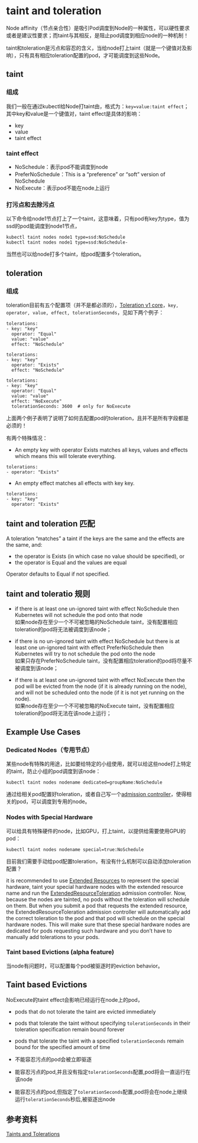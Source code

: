 # taint and toleration

Node affinity（节点亲合性）是吸引Pod调度到Node的一种属性，可以硬性要求或者是建议性要求；而taint与其相反，是阻止pod调度到相应node的一种机制！

taint和toleration是污点和容忍的含义，当给node打上taint（就是一个键值对及影响），只有具有相应toleration配置的pod，才可能调度到这些Node。

## taint

### 组成

我们一般在通过kubectl给Node打taint由，格式为：`key=value:taint effect`；其中key和value是一个键值对，taint effect是具体的影响：

 - key  
 - value  
 - taint effect  

### taint effect
- NoSchedule：表示pod不能调度到node  
- PreferNoSchedule：This is a “preference” or “soft” version of NoSchedule  
- NoExecute：表示pod不能在node上运行  

### 打污点和去除污点

以下命令给node1节点打上了一个taint，这意味着，只有pod有key为type，值为ssd的pod能调度到node1节点，
```
kubectl taint nodes node1 type=ssd:NoSchedule
kubectl taint nodes node1 type=ssd:NoSchedule-
```

当然也可以给node打多个taint，给pod配置多个toleration。

## toleration

### 组成

toleration目前有五个配置项（并不是都必须的），[Toleration v1 core](https://kubernetes.io/docs/reference/generated/kubernetes-api/v1.10/#toleration-v1-core)，`key, operator, value, effect, tolerationSeconds`，见如下两个例子：

```
tolerations:
- key: "key"
  operator: "Equal"
  value: "value"
  effect: "NoSchedule"

tolerations:
- key: "key"
  operator: "Exists"
  effect: "NoSchedule"
  
tolerations:
- key: "key"
  operator: "Equal"
  value: "value"
  effect: "NoExecute"
  tolerationSeconds: 3600  # only for NoExecute
```

上面两个例子表明了说明了如何去配置pod的toleration，且并不是所有字段都是必须的！

有两个特殊情况：

- An empty key with operator Exists matches all keys, values and effects which means this will tolerate everything.

```
tolerations:
- operator: "Exists"
```

- An empty effect matches all effects with key key.

```
tolerations:
- key: "key"
  operator: "Exists"
```

## taint and toleration 匹配

A toleration “matches” a taint if the keys are the same and the effects are the same, and:  
- the operator is Exists (in which case no value should be specified), or  
- the operator is Equal and the values are equal  

Operator defaults to Equal if not specified.  

## taint and toleratio 规则

- if there is at least one un-ignored taint with effect NoSchedule then Kubernetes will not schedule the pod onto that node  
如果node存在至少一个不可被忽略的NoSchedule taint，没有配置相应toleration的pod将无法被调度到该node；  

- if there is no un-ignored taint with effect NoSchedule but there is at least one un-ignored taint with effect PreferNoSchedule then Kubernetes will try to not schedule the pod onto the node  
如果只存在PreferNoSchedule taint，没有配置相应toleration的pod将尽量不被调度到该node；  

- if there is at least one un-ignored taint with effect NoExecute then the pod will be evicted from the node (if it is already running on the node), and will not be scheduled onto the node (if it is not yet running on the node).  
如果node存在至少一个不可被忽略的NoExecute taint，没有配置相应toleration的pod将无法在该node上运行；  

## Example Use Cases

### Dedicated Nodes（专用节点）

某些node有特殊的用途，比如要给特定的小组使用，就可以给这些node打上特定的taint，防止小组的pod调度到该node：  
```
kubectl taint nodes nodename dedicated=groupName:NoSchedule
```

通过给相关pod配置好toleration，或者自己写一个[admission controller](https://kubernetes.io/docs/admin/admission-controllers/)，使得相关的pod，可以调度到专用的node。

### Nodes with Special Hardware

可以给具有特殊硬件的node，比如GPU，打上taint，以提供给需要使用GPU的pod：  
```
kubectl taint nodes nodename special=true:NoSchedule
```

目前我们需要手动给pod配置toleration，有没有什么机制可以自动添加toleration配置？

it is recommended to use [Extended Resources](https://kubernetes.io/docs/concepts/configuration/manage-compute-resources-container/#extended-resources) to represent the special hardware, taint your special hardware nodes with the extended resource name and run the [ExtendedResourceToleration](https://kubernetes.io/docs/admin/admission-controllers/#extendedresourcetoleration) admission controller. Now, because the nodes are tainted, no pods without the toleration will schedule on them. But when you submit a pod that requests the extended resource, the ExtendedResourceToleration admission controller will automatically add the correct toleration to the pod and that pod will schedule on the special hardware nodes. This will make sure that these special hardware nodes are dedicated for pods requesting such hardware and you don’t have to manually add tolerations to your pods.

### Taint based Evictions (alpha feature)

当node有问题时，可以配置每个pod被驱逐时的eviction behavior。

## Taint based Evictions

NoExecute的taint effect会影响已经运行在node上的pod，

- pods that do not tolerate the taint are evicted immediately  
- pods that tolerate the taint without specifying `tolerationSeconds` in their toleration specification remain bound forever  
- pods that tolerate the taint with a specified `tolerationSeconds` remain bound for the specified amount of time  

- 不能容忍污点的pod会被立即驱逐  
- 能容忍污点的pod,并且没有指定`tolerationSeconds`配置,pod将会一直运行在该node  
- 能容忍污点的pod,但指定了`tolerationSeconds`配置,pod将会在node上继续运行`tolerationSeconds`秒后,被驱逐出node  


## 参考资料

[Taints and Tolerations](https://kubernetes.io/docs/concepts/configuration/taint-and-toleration/)
